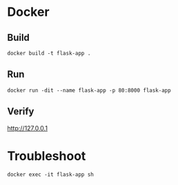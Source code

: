 # Docker

## Build

```
docker build -t flask-app .
```

## Run

```
docker run -dit --name flask-app -p 80:8000 flask-app
```

## Verify

http://127.0.0.1

# Troubleshoot

```
docker exec -it flask-app sh
```
